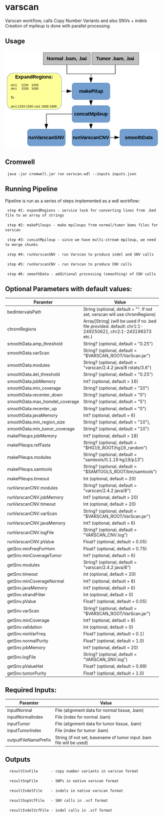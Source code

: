 # varscan
Varscan workflow, calls Copy Number Variants and also SNVs + indels
Creation of mpileup is done with parallel processing

## Usage

![varscan outputs](docs/Screenshot_Varscan.png)

## Cromwell

``` 
 java -jar cromwell.jar run varscan.wdl --inputs inputs.json 

```

## Running Pipeline

Pipeline is run as a series of steps implemented as a wdl workflow:

```
 step #1: expandRegions - service task for converting lines from .bed file to an array of strings

 step #2: makePileups - make mpileups from normal/tumor bams files for varscan

 step #3: concatMpileup - since we have multi-stream mpileup, we need to merge chunks

 step #4: runVarscanSNV - run Varscan to produce indel and SNV calls

 step #5: runVarscanCNV - run Varscan to produce CNV calls

 step #6: smoothData - additional processing (smoothing) of CNV calls

```

## Optional Parameters with default values:

Paramter|Value
---|---
bedIntervalsPath | String (optional, default = "". If not set, varscan will use chromRegions)
chromRegions | Array[String] (will be used if no .bed file provided. default: chr1:1-249250621, chr2:1-243199373 etc.)
smoothData.amp_threshold | String? (optional, default = "0.25")
smoothData.varScan | String? (optional, default = "$VARSCAN_ROOT/VarScan.jar")
smoothData.modules | String? (optional, default = "varscan/2.4.2 java/8 rstats/3.6")
smoothData.del_threshold | String? (optional, default = "0.25")
smoothData.jobMemory | Int? (optional, default = 16)
smoothData.min_coverage | String? (optional, default = "20")
smoothData.recenter_down | String? (optional, default = "0")
smoothData.max_homdel_coverage | String? (optional, default = "5")
smoothData.recenter_up | String? (optional, default = "0")
smoothData.javaMemory | Int? (optional, default = 6)
smoothData.min_region_size | String? (optional, default = "10"),
smoothData.min_tumor_coverage | String? (optional, default = "10")
makePileups.jobMemory | Int? (optional, default = 18)
makePileups.refFasta | String? (optional, default = "$HG19_ROOT/hg19_random")
makePileups.modules | String? (optional, default = "samtools/0.1.19 hg19/p13")
makePileups.samtools | String? (optional, default = "$SAMTOOLS_ROOT/bin/samtools")
makePileups.timeout | Int (optional, default = 20)
runVarscanCNV.modules | String? (optional, default = "varscan/2.4.2 java/8")
runVarscanCNV.jobMemory | Int? (optional, default = 20)
runVarscanCNV.timeout | Int (optional, default = 20)
runVarscanCNV.varScan | String? (optional, default = "$VARSCAN_ROOT/VarScan.jar")
runVarscanCNV.javaMemory | Int? (optional, default = 6)
runVarscanCNV.logFile | String? (optional, default = "VARSCAN_CNV.log")
runVarscanCNV.pValue | Float? (optional, default = 0.05)
getSnv.minFreqForHom | Float? (optional, default = 0.75)
getSnv.minCoverageTumor | Int? (optional, default = 6)
getSnv.modules | String? (optional, default = "varscan/2.4.2 java/8")
getSnv.timeout | Int (optional, default = 20)
getSnv.minCoverageNormal | Int? (optional, default = 8)
getSnv.javaMemory | Int? (optional, default = 6)
getSnv.strandFilter | Int (optional, default = 0)
getSnv.pValue | Float? (optional, default = 0.05)
getSnv.varScan | String? (optional, default = "$VARSCAN_ROOT/VarScan.jar")
getSnv.minCoverage | Int? (optional, default = 8)
getSnv.validation | Int (optional, default = 0)
getSnv.minVarFreq | Float? (optional, default = 0.1)
getSnv.normalPurity | Float? (optional, default = 1.0)
getSnv.jobMemory | Int? (optional, default = 20)
getSnv.logFile | String? (optional, default = "VARSCAN_SNV.log")
getSnv.pValueHet | Float? (optional, default = 0.99)
getSnv.tumorPurity | Float? (optional, default = 1.0)


## Required Inputs:

Paramter|Value
---|---
inputNormal | File (alignment data for normal tissue, .bam)
inputNormalIndex | File (index for normal .bam)
inputTumor | File (alignment data for tumor tissue, .bam)
inputTumorIndex | File (index for tumor .bam)
outputFileNamePrefix | String (if not set, basename of tumor input .bam file will be used)

## Outputs

```
  resultCnvFile      - copy number variants in varscan format
  
  resultSnpFile      - SNPs in native varscan format
  
  resultIndelFile    - indels in native varscan format
  
  resultSnpVcfFile   - SNV calls in .vcf format
  
  resultIndelVcfFile - indel calls in .vcf format

```
